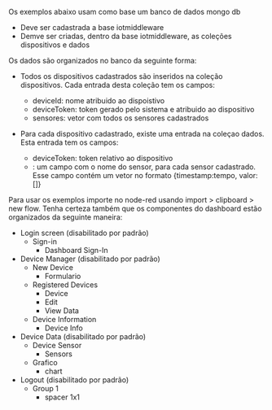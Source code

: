 
Os exemplos abaixo usam como base um banco de dados mongo db
- Deve ser cadastrada a base iotmiddleware
- Demve ser criadas, dentro da base iotmiddleware, as coleções dispositivos e dados

Os dados são organizados no banco da seguinte forma:

- Todos os dispositivos cadastrados são inseridos na coleção dispositivos. Cada entrada desta coleção tem os campos: 
  - deviceId: nome atribuido ao dispoistivo
  - deviceToken: token gerado pelo sistema e atribuido ao dispositivo
  - sensores: vetor com todos os sensores cadastrados

- Para cada dispositivo cadastrado, existe uma entrada na coleçao dados. Esta entrada tem os campos:
  - deviceToken: token relativo ao dispositivo
  - <sensor>: um campo com o nome do sensor, para cada sensor cadastrado. Esse campo contém um vetor no formato {timestamp:tempo, valor:[<vetor de valores>]}
  
Para usar os exemplos importe no node-red usando import > clipboard > new flow. Tenha certeza também que os componentes do dashboard estão organizados da seguinte maneira:
- Login screen (disabilitado por padrão)
  - Sign-in
    - Dashboard Sign-In
- Device Manager (disabilitado por padrão)
  - New Device
    - Formulario
  - Registered Devices
    - Device
    - Edit
    - View Data
  - Device Information
    - Device Info
- Device Data (disabilitado por padrão)
  - Device Sensor
    - Sensors
  - Grafico
    - chart
- Logout (disabilitado por padrão)
  - Group 1
    - spacer 1x1




